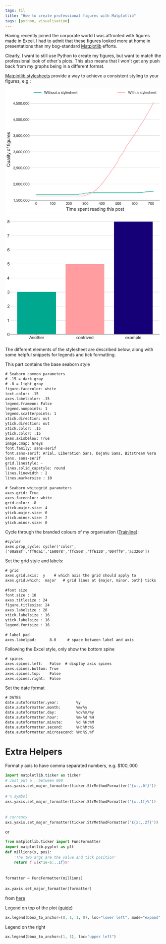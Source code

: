 ```yaml
---
tags: til
title: "How to create professional figures with Matplotlib"
tags: [python, visualisation]
---
```


Having recently joined the corporate world I was affronted with figures made in Excel. I had to admit that these figures looked more at home in presentations than my bog-standard [Matplotlib](https://matplotlib.org/) efforts.

Clearly, I want to still use Python to create my figures, but want to match the professional look of other's plots. This also means that I won't get any push back from my graphs being in a different format.

[Matplotlib stylesheets](https://matplotlib.org/stable/gallery/style_sheets/style_sheets_reference.html) provide a way to achieve a consistent styling to your figures, e.g.:

![Example timeseries](/images/example_stylesheet/timeseries.png)
![Example bar chart](/images/example_stylesheet/bar.png)

The different elements of the stylesheet are described below, along with some helpful snippets for legends and tick formatting.


This part contains the base seaborn style

```
# Seaborn common parameters
# .15 = dark_gray
# .8 = light_gray
figure.facecolor: white
text.color: .15
axes.labelcolor: .15
legend.frameon: False
legend.numpoints: 1
legend.scatterpoints: 1
xtick.direction: out
ytick.direction: out
xtick.color: .15
ytick.color: .15
axes.axisbelow: True
image.cmap: Greys
font.family: sans-serif
font.sans-serif: Arial, Liberation Sans, DejaVu Sans, Bitstream Vera Sans, sans-serif
grid.linestyle: -
lines.solid_capstyle: round
lines.linewidth : 2
lines.markersize : 10

# Seaborn whitegrid parameters
axes.grid: True
axes.facecolor: white
grid.color: .8
xtick.major.size: 4
ytick.major.size: 0
xtick.minor.size: 2
ytick.minor.size: 0
```

Cycle through the branded colours of my organisation ([Trainline](https://www.thetrainline.com/)):

```
#cycler
axes.prop_cycle: cycler('color', ['00a88f','ff9da1','160078','ffc508','ff6120','004ff9','ac3200'])
```

Set the grid style and labels:

```
# grid
axes.grid.axis:  y    # which axis the grid should apply to
axes.grid.which:  major   # grid lines at {major, minor, both} ticks

#font size
font.size : 18
axes.titlesize : 24
figure.titlesize: 24
axes.labelsize : 20
xtick.labelsize : 16
ytick.labelsize : 16
legend.fontsize : 16

# label pad
axes.labelpad:      8.0     # space between label and axis
```

Following the Excel style, only show the bottom spine

```
# spines
axes.spines.left:   False  # display axis spines
axes.spines.bottom: True
axes.spines.top:    False
axes.spines.right:  False
```

Set the date format 

```
# DATES
date.autoformatter.year:        %y
date.autoformatter.month:       %m/%y
date.autoformatter.day:         %d/%m/%y
date.autoformatter.hour:        %m-%d %H
date.autoformatter.minute:      %d %H:%M
date.autoformatter.second:      %H:%M:%S
date.autoformatter.microsecond: %M:%S.%f
```

# Extra Helpers

Format y axis to have comma separated numbers, e.g. $\$100,000$

```python
import matplotlib.ticker as ticker
# Just put a , between 000
axs.yaxis.set_major_formatter(ticker.StrMethodFormatter('{x:,.0f}'))

# % symbol
axs.yaxis.set_major_formatter(ticker.StrMethodFormatter('{x:.1f}%'))


# currency
axs.yaxis.set_major_formatter(ticker.StrMethodFormatter('£{x:,.2f}'))
```

or 

```python
from matplotlib.ticker import FuncFormatter
import matplotlib.pyplot as plt
def millions(x, pos):
    'The two args are the value and tick position'
    return f'£{x*1e-6:,.1f}m'


formatter = FuncFormatter(millions)

ax.yaxis.set_major_formatter(formatter)
```

from [here](https://stackoverflow.com/questions/61330427/set-y-axis-in-millions#61330823)

Legend on top of the plot ([guide](https://www.statology.org/matplotlib-legend-outside-plot/))

```python
ax.legend(bbox_to_anchor=(0, 1, 1, 0), loc="lower left", mode="expand", ncol=2)
```

Legend on the right

```python
ax.legend(bbox_to_anchor=(1, 1), loc="upper left")
```
